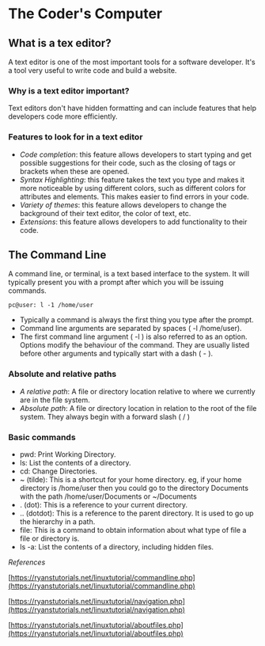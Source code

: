 
# The Coder's Computer

## What is a tex editor?

A text editor is one of the most important tools for a software developer. It's a tool very useful to write code and build a website.  

### Why is a text editor important?

Text editors don't have hidden formatting and can include features that help developers code more efficiently.

### Features to look for in a text editor

- *Code completion*: this feature allows developers to start typing and get possible suggestions for their code, such as the closing of tags or brackets when these are opened. 
- *Syntax Highlighting*: this feature takes the text you type and makes it more noticeable by using different colors, such as different colors for attributes and elements. This makes easier to find errors in your code.
- *Variety of themes*: this feature allows developers to change the background of their text editor, the color of text, etc.
- *Extensions*: this feature allows developers to add functionality to their code.

## The Command Line

A command line, or terminal, is a text based interface to the system. It will typically present you with a prompt after which you will be issuing commands.

`pc@user: l -1 /home/user`

- Typically a command is always the first thing you type after the prompt.
- Command line arguments are separated by spaces ( -l /home/user). 
- The first command line argument ( -l ) is also referred to as an option. Options modify the behaviour of the command. They are usually listed before other arguments and typically start with a dash ( - ).

### Absolute and relative paths

- *A relative path*: A file or directory location relative to where we currently are in the file system.
- *Absolute path*: A file or directory location in relation to the root of the file system. They always begin with a forward slash ( / )

### Basic commands

- pwd: Print Working Directory.
- ls: List the contents of a directory.
- cd: Change Directories.
- ~ (tilde): This is a shortcut for your home directory. eg, if your home directory is /home/user then you could go to the directory Documents with the path /home/user/Documents or ~/Documents
- . (dot): This is a reference to your current directory. 
- .. (dotdot): This is a reference to the parent directory. It is used to go up the hierarchy in a path.
- file: This is a command to obtain information about what type of file a file or directory is.
- ls -a: List the contents of a directory, including hidden files. 

*References*

[https://ryanstutorials.net/linuxtutorial/commandline.php](https://ryanstutorials.net/linuxtutorial/commandline.php)

[https://ryanstutorials.net/linuxtutorial/navigation.php](https://ryanstutorials.net/linuxtutorial/navigation.php)

[https://ryanstutorials.net/linuxtutorial/aboutfiles.php](https://ryanstutorials.net/linuxtutorial/aboutfiles.php)
